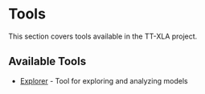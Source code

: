 # Tools

This section covers tools available in the TT-XLA project.

## Available Tools

- [Explorer](./tt_explorer.md) - Tool for exploring and analyzing models
